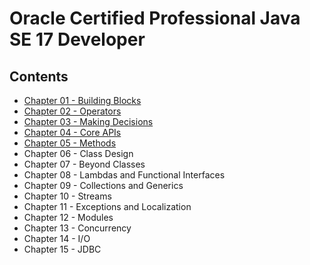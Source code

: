# Oracle Certified Professional Java SE 17 Developer

## Contents

- [Chapter 01 - Building Blocks](./Chapter%2001/README.md)
- [Chapter 02 - Operators](./Chapter%2002/README.md)
- [Chapter 03 - Making Decisions](./Chapter%2003/README.md)
- [Chapter 04 - Core APIs](./Chapter%2004/README.md)
- [Chapter 05 - Methods](./Chapter%2005/README.md)
- Chapter 06 - Class Design
- Chapter 07 - Beyond Classes
- Chapter 08 - Lambdas and Functional Interfaces
- Chapter 09 - Collections and Generics
- Chapter 10 - Streams
- Chapter 11 - Exceptions and Localization
- Chapter 12 - Modules
- Chapter 13 - Concurrency
- Chapter 14 - I/O
- Chapter 15 - JDBC